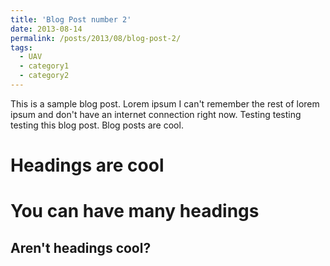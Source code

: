 ```yaml
---
title: 'Blog Post number 2'
date: 2013-08-14
permalink: /posts/2013/08/blog-post-2/
tags:
  - UAV
  - category1
  - category2
---
```


This is a sample blog post. Lorem ipsum I can't remember the rest of lorem ipsum and don't have an internet connection right now. Testing testing testing this blog post. Blog posts are cool.

Headings are cool
======

You can have many headings
======

Aren't headings cool?
------
